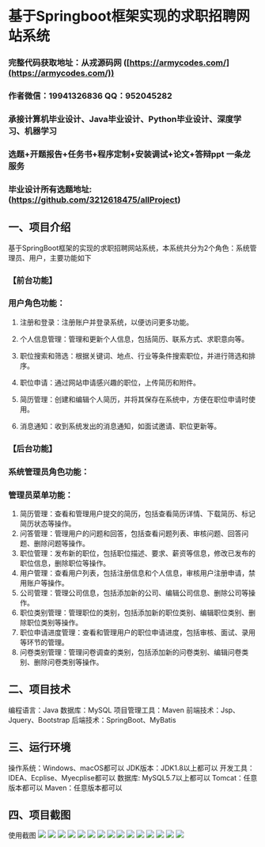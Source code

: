 基于Springboot框架实现的求职招聘网站系统
=
###  完整代码获取地址：从戎源码网 ([https://armycodes.com/](https://armycodes.com/))
###  作者微信：19941326836  QQ：952045282 
###  承接计算机毕业设计、Java毕业设计、Python毕业设计、深度学习、机器学习
###  选题+开题报告+任务书+程序定制+安装调试+论文+答辩ppt 一条龙服务
###  毕业设计所有选题地址:(https://github.com/3212618475/allProject)


一、项目介绍
---
基于SpringBoot框架的实现的求职招聘网站系统，本系统共分为2个角色：系统管理员、用户，主要功能如下

### 【前台功能】
### 用户角色功能：

1. 注册和登录：注册账户并登录系统，以便访问更多功能。

2. 个人信息管理：管理和更新个人信息，包括简历、联系方式、求职意向等。

3. 职位搜索和筛选：根据关键词、地点、行业等条件搜索职位，并进行筛选和排序。

4. 职位申请：通过网站申请感兴趣的职位，上传简历和附件。

5. 简历管理：创建和编辑个人简历，并将其保存在系统中，方便在职位申请时使用。

6. 消息通知：收到系统发出的消息通知，如面试邀请、职位更新等。


### 【后台功能】


### 系统管理员角色功能：

### 管理员菜单功能：

1. 简历管理：查看和管理用户提交的简历，包括查看简历详情、下载简历、标记简历状态等操作。
2. 问答管理：管理用户的问题和回答，包括查看问题列表、审核问题、回答问题、删除问题等操作。
3. 职位管理：发布新的职位，包括职位描述、要求、薪资等信息，修改已发布的职位信息，删除职位等操作。
4. 用户管理：查看用户列表，包括注册信息和个人信息，审核用户注册申请，禁用账户等操作。
5. 公司管理：管理公司信息，包括添加新的公司、编辑公司信息、删除公司等操作。
6. 职位类别管理：管理职位的类别，包括添加新的职位类别、编辑职位类别、删除职位类别等操作。
7. 职位申请进度管理：查看和管理用户的职位申请进度，包括审核、面试、录用等环节的管理。
8. 问卷类别管理：管理问卷调查的类别，包括添加新的问卷类别、编辑问卷类别、删除问卷类别等操作。



二、项目技术
---
编程语言：Java
数据库：MySQL
项目管理工具：Maven
前端技术：Jsp、Jquery、Bootstrap
后端技术：SpringBoot、MyBatis

三、运行环境
---
操作系统：Windows、macOS都可以
JDK版本：JDK1.8以上都可以
开发工具：IDEA、Ecplise、Myecplise都可以
数据库: MySQL5.7以上都可以
Tomcat：任意版本都可以
Maven：任意版本都可以

四、项目截图
---
使用截图
![](image/1.png)
![](image/2.png)
![](image/3.png)
![](image/4.png)
![](image/5.png)
![](image/6.png)
![](image/7.png)
![](image/8.png)
![](image/9.png)
![](image/10.png)
![](image/11.png)
![](image/12.png)
![](image/13.png)
![](image/14.png)
![](image/15.png)
